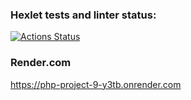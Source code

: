 ### Hexlet tests and linter status:
[![Actions Status](https://github.com/Maaaaaaaad/php-project-9/actions/workflows/hexlet-check.yml/badge.svg)](https://github.com/Maaaaaaaad/php-project-9/actions)

### Render.com
https://php-project-9-y3tb.onrender.com
